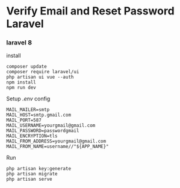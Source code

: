 # Verify Email and Reset Password Laravel
### laravel 8

install
```
composer update
composer require laravel/ui
php artisan ui vue --auth
npm install
npm run dev
```

Setup *.env* config 
```
MAIL_MAILER=smtp
MAIL_HOST=smtp.gmail.com
MAIL_PORT=587
MAIL_USERNAME=yourgmail@gmail.com
MAIL_PASSWORD=passwordgmail
MAIL_ENCRYPTION=tls
MAIL_FROM_ADDRESS=yourgmail@gmail.com
MAIL_FROM_NAME=username//"${APP_NAME}"

```

Run
```
php artisan key:generate
php artisan migrate
php artisan serve
```

